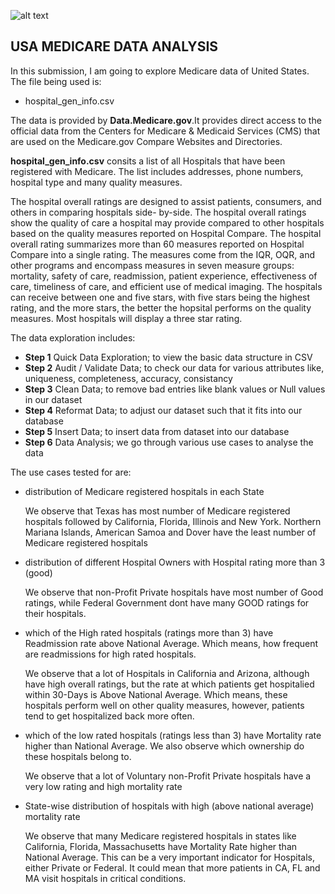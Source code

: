 
![alt text](med.png)

## USA MEDICARE DATA ANALYSIS

In this submission, I am going to explore Medicare data of United States. The file being used is:

* hospital_gen_info.csv

The data is provided by **Data.Medicare.gov**.It provides direct access to the official data from the Centers for Medicare & Medicaid Services (CMS) that are used on the Medicare.gov Compare Websites and Directories.

**hospital_gen_info.csv** consits a list of all Hospitals that have been registered with Medicare. The list includes addresses, phone numbers, hospital type and many quality measures.

The hospital overall ratings are designed to assist patients, consumers, and others in comparing hospitals side-
by-side. The hospital overall ratings show the quality of care a hospital may provide compared to other
hospitals based on the quality measures reported on Hospital Compare. The hospital overall rating summarizes
more than 60 measures reported on Hospital Compare into a single rating. The measures come from the IQR,
OQR, and other programs and encompass measures in seven measure groups: mortality, safety of care,
readmission, patient experience, effectiveness of care, timeliness of care, and efficient use of medical imaging.
The hospitals can receive between one and five stars, with five stars being the highest rating, and the more
stars, the better the hopsital performs on the quality measures. Most hospitals will display a three star rating.


The data exploration includes:
* **Step 1** Quick Data Exploration; to view the basic data structure in CSV
* **Step 2** Audit / Validate Data; to check our data for various attributes like, uniqueness, completeness, accuracy, consistancy
* **Step 3** Clean Data; to remove bad entries like blank values or Null values in our dataset
* **Step 4** Reformat Data; to adjust our dataset such that it fits into our database
* **Step 5** Insert Data; to insert data from dataset into our database
* **Step 6** Data Analysis; we go through various use cases to analyse the data 

The use cases tested for are:
* distribution of Medicare registered hospitals in each State
    
    We observe that Texas has most number of Medicare registered hospitals followed by California, Florida, Illinois and New York. Northern Mariana Islands, American Samoa and Dover have the least number of Medicare registered hospitals
    
    
    
    
* distribution of different Hospital Owners with Hospital rating more than 3 (good)
    
    We observe that non-Profit Private hospitals have most number of Good ratings, while Federal Government dont have many GOOD ratings for their hospitals.
    
    
    
* which of the High rated hospitals (ratings more than 3) have Readmission rate above National Average. Which means, how frequent are readmissions for high rated hospitals.
    
    We observe that a lot of Hospitals in California and Arizona, although have high overall ratings, but the rate at which patients get hospitalied within 30-Days is Above National Average. Which means, these hospitals perform well on other quality measures, however, patients tend to get hospitalized back more often.
    
    
    
* which of the low rated hospitals (ratings less than 3) have Mortality rate higher than National Average. We also observe which ownership do these hospitals belong to.
    
    We observe that a lot of Voluntary non-Profit Private hospitals have a very low rating and high mortality rate
    
    
    
* State-wise distribution of hospitals with high (above national average) mortality rate
    
    We observe that many Medicare registered hospitals in states like California, Florida, Massachusetts have Mortality Rate higher than National Average. This can be a very important indicator for Hospitals, either Private or Federal. It could mean that more patients in CA, FL and MA visit hospitals in critical conditions.
